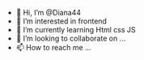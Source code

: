 - 👋 Hi, I’m @Diana44
- 👀 I’m interested in frontend
- 🌱 I’m currently learning Html css JS
- 💞️ I’m looking to collaborate on ...
- 📫 How to reach me ...

<!---
Diaa44/Diaa44 is a ✨ special ✨ repository because its `README.md` (this file) appears on your GitHub profile.
You can click the Preview link to take a look at your changes.
--->
